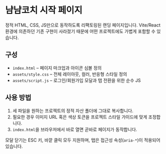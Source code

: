 # 냠냠코치 시작 페이지

정적 HTML, CSS, JS만으로 동작하도록 리팩토링된 랜딩 페이지입니다. Vite/React 환경에 의존하던 기존 구현이 사라졌기 때문에 어떤 프로젝트에도 가볍게 포함할 수 있습니다.

## 구성

- `index.html` – 페이지 마크업과 아이콘 심볼 정의
- `assets/style.css` – 전체 레이아웃, 컬러, 반응형 스타일 정의
- `assets/script.js` – 로그인/회원가입 모달과 탭 전환을 위한 순수 JS

## 사용 방법

1. 세 파일을 원하는 프로젝트의 정적 자산 폴더에 그대로 복사합니다.
2. 필요한 경우 이미지 URL 혹은 색상 토큰을 프로젝트 스타일 가이드에 맞게 조정합니다.
3. `index.html`을 브라우저에서 바로 열면 곧바로 페이지가 동작합니다.

모달 닫기는 ESC 키, 바깥 클릭 모두 지원하며, 탭은 접근성 속성(`aria-*`)이 적용되어 있습니다.
